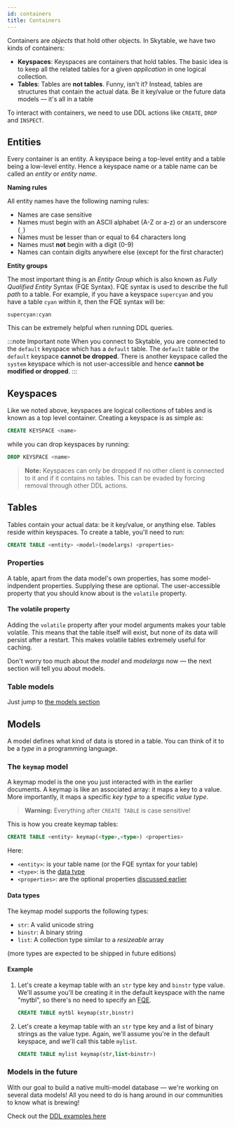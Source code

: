 ```yaml
---
id: containers
title: Containers
---
```


Containers are _objects_ that hold other objects. In Skytable, we have two kinds of containers:

- **Keyspaces**: Keyspaces are containers that hold tables. The basic idea is to keep all the related tables for a given _application_ in one logical collection.
- **Tables**: Tables are **not tables**. Funny, isn't it? Instead, tables are structures that contain the actual data. Be it key/value or the future data models &mdash; it's all in a table

To interact with containers, we need to use DDL actions like `CREATE`, `DROP` and `INSPECT`.

## Entities

Every container is an entity. A keyspace being a top-level entity and a table being a low-level
entity. Hence a keyspace name or a table name can be called an _entity_ or _entity name_.

**Naming rules**

All entity names have the following naming rules:

- Names are case sensitive
- Names must begin with an ASCII alphabet (A-Z or a-z) or an underscore (`_`)
- Names must be lesser than or equal to 64 characters long
- Names must **not** begin with a digit (0-9)
- Names can contain digits anywhere else (except for the first character)

**Entity groups**

The most important thing is an _Entity Group_ which is also known as _Fully Qualified
Entity_ Syntax (FQE Syntax). FQE syntax is used to describe the full _path_ to a table. For example,
if you have a keyspace `supercyan` and you have a table `cyan` within it, then the FQE syntax will
be:

```
supercyan:cyan
```

This can be extremely helpful when running DDL queries.

:::note Important note
When you connect to Skytable, you are connected to the `default` keyspace which has a `default`
table. The `default` table or the `default` keyspace **cannot be dropped**.
There is another keyspace called the `system` keyspace which is not user-accessible and hence
**cannot be modified or dropped**.
:::

## Keyspaces

Like we noted above, keyspaces are logical collections of tables and is known as a top level container. Creating a keyspace is as simple as:

```sql
CREATE KEYSPACE <name>
```

while you can drop keyspaces by running:

```sql
DROP KEYSPACE <name>
```

> **Note:** Keyspaces can only be dropped if no other client is connected to it and if it contains no tables. This can be evaded by forcing removal through other DDL actions.

## Tables

Tables contain your actual data: be it key/value, or anything else. Tables reside within keyspaces. To create a table, you'll need to run:

```sql
CREATE TABLE <entity> <model>(modelargs) <properties>
```

### Properties

A table, apart from the data model's own properties, has some model-indpendent properties. Supplying these are optional.
The user-accessible property that you should know about is the `volatile` property.

#### The volatile property

Adding the `volatile` property after your model arguments makes your table volatile. This means that the table itself will exist, but none of its data will persist after a restart. This makes volatile tables extremely useful for caching.

Don't worry too much about the _model_ and _modelargs_ now &mdash; the next section will tell you about models.

### Table models

Just jump to [the models section](#models)

## Models

A model defines what kind of data is stored in a table. You can think of it to be a _type_ in a
programming language.

### The `keymap` model

A keymap model is the one you just interacted with in the earlier documents. A keymap is like an
associated array: it maps a key to a value. More importantly, it maps a specific _key type_ to a specific _value type_.

> **Warning:** Everything after `CREATE TABLE` is case sensitive!

This is how you create keymap tables:

```sql
CREATE TABLE <entity> keymap(<type>,<type>) <properties>
```

Here:

- `<entity>`: is your table name (or the FQE syntax for your table)
- `<type>`: is the [data type](#data-types)
- `<properties>`: are the optional properties [discussed earlier](#properties)

#### Data types

The keymap model supports the following types:

- `str`: A valid unicode string
- `binstr`: A binary string
- `list`: A collection type similar to a _resizeable_ array

(more types are expected to be shipped in future editions)

#### Example

1. Let's create a keymap table with an `str` type key and `binstr` type value. We'll assume you'll
   be creating it in the default keyspace with the name "mytbl", so there's no need to specify an [FQE](#entities).

   ```sql
   CREATE TABLE mytbl keymap(str,binstr)
   ```

2. Let's create a keymap table with an `str` type key and a list of binary strings as the value type.
   Again, we'll assume you're in the default keyspace, and we'll call this table `mylist`.

   ```sql
   CREATE TABLE mylist keymap(str,list<binstr>)
   ```

### Models in the future

With our goal to build a native multi-model database &mdash; we're working on several data models! All you need to do is hang around in our communities to know what is brewing!

Check out the [DDL examples here](examples#ddl)
